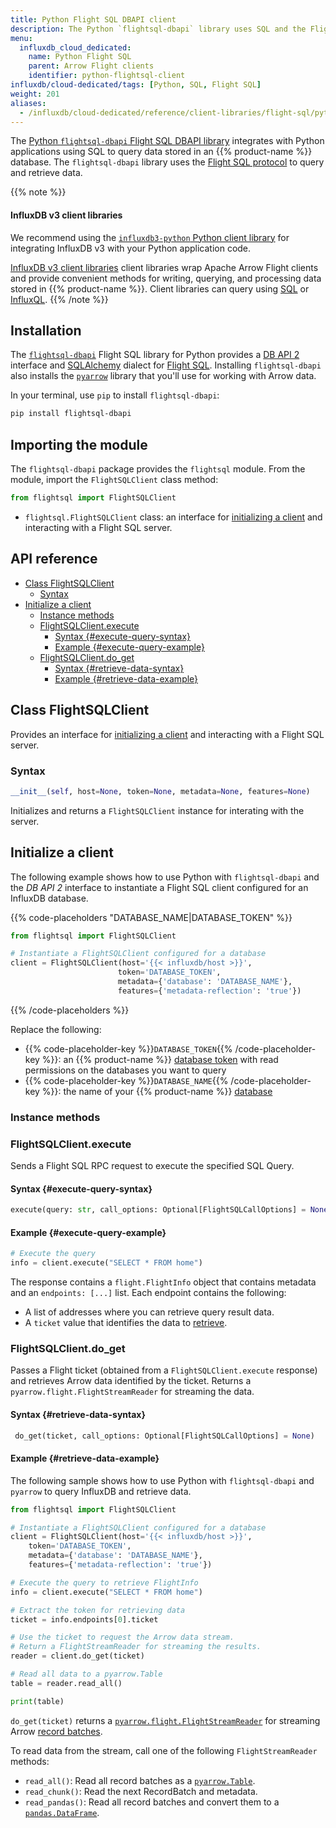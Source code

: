 ```yaml
---
title: Python Flight SQL DBAPI client
description: The Python `flightsql-dbapi` library uses SQL and the Flight SQL protocol to query data stored in an InfluxDB Cloud Dedicated database. 
menu:
  influxdb_cloud_dedicated:
    name: Python Flight SQL
    parent: Arrow Flight clients
    identifier: python-flightsql-client
influxdb/cloud-dedicated/tags: [Python, SQL, Flight SQL]
weight: 201
aliases:
  - /influxdb/cloud-dedicated/reference/client-libraries/flight-sql/python-flightsql/
---
```


The [Python `flightsql-dbapi` Flight SQL DBAPI library](https://github.com/influxdata/flightsql-dbapi) integrates with Python applications using SQL to query data stored in an {{% product-name %}} database. The `flightsql-dbapi` library uses the [Flight SQL protocol](https://arrow.apache.org/docs/format/FlightSql.html) to query and retrieve data.

{{% note %}}
#### InfluxDB v3 client libraries

We recommend using the [`influxdb3-python` Python client library](/influxdb/cloud-dedicated/reference/client-libraries/v3/python/) for integrating InfluxDB v3 with your Python application code.

[InfluxDB v3 client libraries](/influxdb/cloud-dedicated/reference/client-libraries/v3/) client libraries wrap Apache Arrow Flight clients
and provide convenient methods for writing, querying, and processing data stored in {{% product-name %}}.
Client libraries can query using [SQL](/influxdb/cloud-dedicated/query-data/sql/execute-queries/python/) or [InfluxQL](/influxdb/cloud-dedicated/query-data/influxql/execute-queries/python/).
{{% /note %}}

## Installation

The [`flightsql-dbapi`](https://github.com/influxdata/flightsql-dbapi) Flight SQL library for Python provides a
[DB API 2](https://peps.python.org/pep-0249/) interface and
[SQLAlchemy](https://www.sqlalchemy.org/) dialect for
[Flight SQL](https://arrow.apache.org/docs/format/FlightSql.html).
Installing `flightsql-dbapi` also installs the [`pyarrow`](https://arrow.apache.org/docs/python/index.html) library that you'll use for working with Arrow data.

In your terminal, use `pip` to install `flightsql-dbapi`:

```sh
pip install flightsql-dbapi
```

## Importing the module

The `flightsql-dbapi` package provides the `flightsql` module. From the module, import the `FlightSQLClient` class method:

```py
from flightsql import FlightSQLClient
```

- `flightsql.FlightSQLClient` class: an interface for [initializing
a client](#initialization) and interacting with a Flight SQL server.

## API reference

- [Class FlightSQLClient](#class-flightsqlclient)
  - [Syntax](#syntax)
- [Initialize a client](#initialize-a-client)
  - [Instance methods](#instance-methods)
  - [FlightSQLClient.execute](#flightsqlclientexecute)
    - [Syntax {#execute-query-syntax}](#syntax-execute-query-syntax)
    - [Example {#execute-query-example}](#example-execute-query-example)
  - [FlightSQLClient.do_get](#flightsqlclientdo_get)
    - [Syntax {#retrieve-data-syntax}](#syntax-retrieve-data-syntax)
    - [Example {#retrieve-data-example}](#example-retrieve-data-example)

## Class FlightSQLClient

Provides an interface for [initializing
a client](#initialize-a-client) and interacting with a Flight SQL server.

### Syntax

```py
__init__(self, host=None, token=None, metadata=None, features=None)
```

Initializes and returns a `FlightSQLClient` instance for interating with the server.

## Initialize a client

The following example shows how to use Python with `flightsql-dbapi`
and the _DB API 2_ interface to instantiate a Flight SQL client configured for an InfluxDB database.

{{% code-placeholders "DATABASE_NAME|DATABASE_TOKEN" %}}
```py   
from flightsql import FlightSQLClient

# Instantiate a FlightSQLClient configured for a database
client = FlightSQLClient(host='{{< influxdb/host >}}',
                        token='DATABASE_TOKEN',
                        metadata={'database': 'DATABASE_NAME'},
                        features={'metadata-reflection': 'true'})
```
{{% /code-placeholders %}}

Replace the following:

- {{% code-placeholder-key %}}`DATABASE_TOKEN`{{% /code-placeholder-key %}}: an {{% product-name %}} [database token](/influxdb/cloud-dedicated/admin/tokens/) with read permissions on the databases you want to query
- {{% code-placeholder-key %}}`DATABASE_NAME`{{% /code-placeholder-key %}}: the name of your {{% product-name %}} [database](/influxdb/cloud-dedicated/admin/databases/)

### Instance methods

### FlightSQLClient.execute

Sends a Flight SQL RPC request to execute the specified SQL Query.

#### Syntax {#execute-query-syntax}

```py
execute(query: str, call_options: Optional[FlightSQLCallOptions] = None)
```

#### Example {#execute-query-example}

```py
# Execute the query
info = client.execute("SELECT * FROM home")
```

The response contains a `flight.FlightInfo` object that contains metadata and an `endpoints: [...]` list. Each endpoint contains the following:

- A list of addresses where you can retrieve query result data.
- A `ticket` value that identifies the data to [retrieve](#retrieve-data-example).

### FlightSQLClient.do_get

Passes a Flight ticket (obtained from a `FlightSQLClient.execute` response) and retrieves Arrow data identified by the ticket.
Returns a `pyarrow.flight.FlightStreamReader` for streaming the data.

#### Syntax {#retrieve-data-syntax}

```py
 do_get(ticket, call_options: Optional[FlightSQLCallOptions] = None)
```

#### Example {#retrieve-data-example}

The following sample shows how to use Python with `flightsql-dbapi` and `pyarrow` to query InfluxDB and retrieve data.

```py
from flightsql import FlightSQLClient

# Instantiate a FlightSQLClient configured for a database
client = FlightSQLClient(host='{{< influxdb/host >}}',
    token='DATABASE_TOKEN',
    metadata={'database': 'DATABASE_NAME'},
    features={'metadata-reflection': 'true'})

# Execute the query to retrieve FlightInfo
info = client.execute("SELECT * FROM home")

# Extract the token for retrieving data
ticket = info.endpoints[0].ticket

# Use the ticket to request the Arrow data stream.
# Return a FlightStreamReader for streaming the results.
reader = client.do_get(ticket)

# Read all data to a pyarrow.Table
table = reader.read_all()

print(table)
```

`do_get(ticket)` returns a [`pyarrow.flight.FlightStreamReader`](https://arrow.apache.org/docs/python/generated/pyarrow.flight.FlightStreamReader.html) for streaming Arrow [record batches](https://arrow.apache.org/docs/python/data.html#record-batches).

To read data from the stream, call one of the following `FlightStreamReader` methods:

- `read_all()`: Read all record batches as a [`pyarrow.Table`](https://arrow.apache.org/docs/python/generated/pyarrow.Table.html).
- `read_chunk()`: Read the next RecordBatch and metadata.
- `read_pandas()`: Read all record batches and convert them to a  [`pandas.DataFrame`](https://pandas.pydata.org/docs/reference/frame.html).
